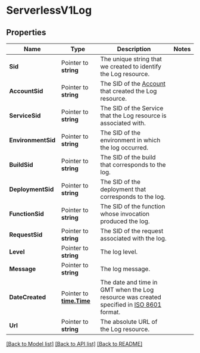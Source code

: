 # ServerlessV1Log

## Properties

Name | Type | Description | Notes
------------ | ------------- | ------------- | -------------
**Sid** | Pointer to **string** | The unique string that we created to identify the Log resource. |
**AccountSid** | Pointer to **string** | The SID of the [Account](https://www.twilio.com/docs/iam/api/account) that created the Log resource. |
**ServiceSid** | Pointer to **string** | The SID of the Service that the Log resource is associated with. |
**EnvironmentSid** | Pointer to **string** | The SID of the environment in which the log occurred. |
**BuildSid** | Pointer to **string** | The SID of the build that corresponds to the log. |
**DeploymentSid** | Pointer to **string** | The SID of the deployment that corresponds to the log. |
**FunctionSid** | Pointer to **string** | The SID of the function whose invocation produced the log. |
**RequestSid** | Pointer to **string** | The SID of the request associated with the log. |
**Level** | Pointer to **string** | The log level. |
**Message** | Pointer to **string** | The log message. |
**DateCreated** | Pointer to [**time.Time**](time.Time.md) | The date and time in GMT when the Log resource was created specified in [ISO 8601](https://en.wikipedia.org/wiki/ISO_8601) format. |
**Url** | Pointer to **string** | The absolute URL of the Log resource. |

[[Back to Model list]](../README.md#documentation-for-models) [[Back to API list]](../README.md#documentation-for-api-endpoints) [[Back to README]](../README.md)


